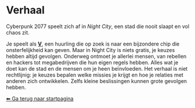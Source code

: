 # Verhaal 

Cyberpunk 2077 speelt zich af in *Night City*, een stad die nooit slaapt en vol chaos zit. 

Je speelt als [**V**](personages.md), een huurling die op zoek is naar een bijzondere chip die onsterfelijkheid kan geven. Maar in Night City is niets gratis, je keuzes hebben altijd gevolgen.
Onderweg ontmoet je allerlei mensen, van rebellen en hackers tot megabedrijven die hun eigen regels hebben. Alles wat je doet kan de stad en de mensen om je heen beïnvloeden. Het verhaal is niet rechtlijnig: je keuzes bepalen welke missies je krijgt en hoe je relaties met anderen zich ontwikkelen. Zelfs kleine beslissingen kunnen grote gevolgen hebben. 

[⬅ Ga terug naar startpagina](index.md)